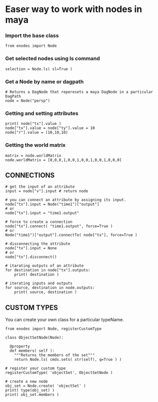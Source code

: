 
Easer way to work with nodes in maya
=========================

### Import the base class
```from enodes import Node```

### Get selected nodes using ls command
```selection = Node.ls( sl=True )```

### Get a Node by name or dagpath
```
# Returns a DagNode that reperesets a maya DagNode in a particular DagPath
node = Node("persp")
```

### Getting and setting attributes
```
print( node["tx"].value )
node["tx"].value = node["ty"].value = 10
node["r"].value = (10,10,10)
```

### Getting the world matrix
```
matrix = node.worldMatrix
node.worldMatrix = [0,0,0,1,0,0,1,0,0,1,0,0,1,0,0,0]
```

CONNECTIONS
-----------------
```
# get the input of an attribute
input = node["v"].input # return node

# you can connect an attribute by assigning its input. 
node["tx"].input = Node("time1")["output"]
# or
node["tx"].input = "time1.output"

# force to create a connection
node["tx"].connect( "time1.output", force=True )
# or
Node("time1")["output"].connectTo( node["tx"], force=True )

# disconnecting the attribute
node["tx"].input = None
# or
node["tx"].disconnect()

# itarating outputs of an attribute
for destination in node["tx"].outputs:
    print( destination )

# iterating inputs and outputs
for source, destination in node.outputs:
    print( source, destination )
```

CUSTOM TYPES
-----------------
You can create your own class for a particular typeName.

```
from enodes import Node, registerCustomType

class ObjectSetNode(Node):

  @property
  def members( self ):
    """Returns the members of the set"""
    return Node.ls( cmds.sets( str(self), q=True ) )

# register your custom type
registerCustomType( 'objectSet', ObjectSetNode )

# create a new node
obj_set = Node.create( 'objectSet' )
print( type(obj_set) )
print( obj_set.members )

